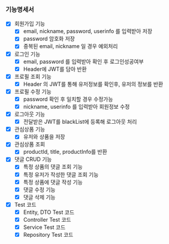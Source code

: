 ### 기능명세서
 - [x] 회원가입 기능
   - [x] email, nickname, password, userinfo 를 입력받아 저장
   - [x] password 암호화 저장
   - [x] 중복된 email, nickname 일 경우 예외처리
 - [x] 로그인 기능
   - [x] email, password 를 입력받아 확인 후 로그인성공여부
   - [x] Header에 JWT를 담아 반환
 - [x] 프로필 조회 기능
   - [x] Header 의 JWT를 통해 유저정보를 확인후, 유저의 정보를 반환
 - [x] 프로필 수정 기능
   - [x] password 확인 후 일치할 경우 수정가능
   - [x] nickname, userinfo 를 입력받아 회원정보 수정
 - [x] 로그아웃 기능
   - [x] 전달받은 JWT를 blackList에 등록해 로그아웃 처리

 - [x] 관심상품 기능
   - [x] 유저와 상품을 저장
 - [x] 관심상품 조회
   - [x] productId, title, productInfo를 반환

- [x] 댓글 CRUD 기능
   - [x] 특정 상품의 댓글 조회 기능 
   - [x] 특정 유저가 작성한 댓글 조회 기능
   - [x] 특정 상품에 댓글 작성 기능
   - [x] 댓글 수정 기능
   - [x] 댓글 삭제 기능

- [x] Test 코드
  - [x] Entity, DTO Test 코드
  - [x] Controller Test 코드
  - [x] Service Test 코드
  - [x] Repository Test 코드
